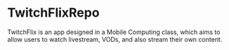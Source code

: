 # TwitchFlixRepo

 TwitchFlix is an app designed in a Mobile Computing class, which aims to allow users to watch livestream, VODs, and also stream their own content.
